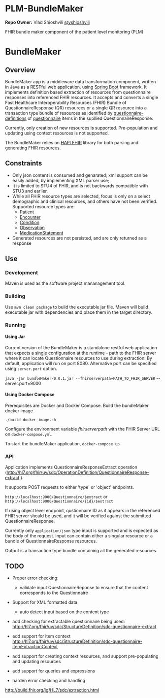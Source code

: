 # PLM-BundleMaker

**Repo Owner:** Vlad Shioshvili [@vshioshvili](https://github.com/vshioshvili)

FHIR bundle maker component of the patient level monitoring (PLM)



# BundleMaker

## Overview

BundleMaker app is a middleware data transformation component, written in Java as a RESTful web application, using [Spring Boot](https://spring.io/projects/spring-boot) framework. It implements definition based extraction of resources from questionnaire responses into referenced FHIR resources. It accepts and converts a single Fast Healthcare Interoperability Resources (FHIR) Bundle of QuestionnaireResponse (QR) resources or a single QR resource into a transaction type bundle of resources as identified by [questionnaire-definitions](https://www.hl7.org/fhir/questionnaire-definitions.html#Questionnaire.item.definition) of [questionnaire](https://www.hl7.org/fhir/questionnaire.html) items in the supllied QuestionnaireResponse.

Currently, only creation of new resources is supported. Pre-population and updating using context resources is not supported.

The BundleMaker relies on [HAPI FHIR](https://hapifhir.io/) library for both parsing and generating FHIR resources. 

## Constraints

- Only json content is consumed and genarated; xml support can be easily added, by implementing XML parser use;
- It is limited to STU4 of FHIR, and is not backwards compatible with STU3 and earlier.
- While all FHIR resource types are selected, focus is only on a select demographic and clinical resources, and others have not been verified. Supported resource types are:
  - [Patient](https://www.hl7.org/fhir/patient.html)
  - [Encounter](https://www.hl7.org/fhir/encounter.html)
  - [Condition](https://www.hl7.org/fhir/condition.html)
  - [Observation](https://www.hl7.org/fhir/observation.html)
  - [MedicationStatement](https://www.hl7.org/fhir/medicationStatement.html)
- Generated resources are not persisted, and are only returned as a response


## Use

### Development

Maven is used as the software project mananagement tool.

### Building

Use `mvn clean package` to build the executable jar file. Maven will build executable jar with dependencies and place them in the target directory.

### Running
#### Using Jar
Current version of the BundleMaker is a standalone restful web application that expects a single configuration at the runtime - path to the FHIR server where it can locate Questionnaire resources to use during extraction. By default, application will run on port 8080. Alternative port can be specified using `server.port` option.

`java -jar bundleMaker-0.0.1.jar --fhirserverpath=PATH_TO_FHIR_SERVER` --server.port=9000

#### Using Docker Compose
Prerequisites are Docker and Docker Compose.
Build the bundleMaker docker image 

`./build-docker-image.sh `

Configure the environment variable *fhirserverpath* with the FHIR Server URL on `docker-compose.yml`. 

To start the bundleMaker application, `docker-compose up`

### API

Application implements QuestionnaireResponseExtract operation (http://hl7.org/fhir/uv/sdc/OperationDefinition/QuestionnaireResponse-extract
).

It supports POST requests to either 'type' or 'object' endpoints.

`http://localhost:9000/Questionnaire/$extract` or `http://localhost:9000/Questionnaire/{id}/$extract`

If using object level endpoint, qustionnaire ID as it appears in the referenced FHIR server should be used, and it will be verified against the submitted QuestionnaireResponse.

Currently only `application/json` type input is supported and is expected as the body of the request. Input can contain either a singular resource or a bundle of QuestionnaireResponse resources.

Output is a transaction type bundle containing all the generated resources.

## TODO

- Proper error checking:
  - validate input QuestionnaireReponse to ensure that the content corresponds to the Questionnaire
- Support for XML formatted data
  - auto detect input based on the content type

- add checking for extractable questionnaire being used: http://hl7.org/fhir/uv/sdc/StructureDefinition/sdc-questionnaire-extract
- add support for item context http://hl7.org/fhir/uv/sdc/StructureDefinition/sdc-questionnaire-itemExtractionContext
- add support for creating context resources, and support pre-populating and updating resources
- add support for queries and expressions
- harden error checking and handling

http://build.fhir.org/ig/HL7/sdc/extraction.html
